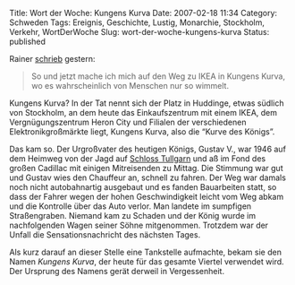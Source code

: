 Title: Wort der Woche: Kungens Kurva
Date: 2007-02-18 11:34
Category: Schweden
Tags: Ereignis, Geschichte, Lustig, Monarchie, Stockholm, Verkehr, WortDerWoche
Slug: wort-der-woche-kungens-kurva
Status: published

Rainer
[schrieb](http://rainersblogg.blogspot.com/2007/02/auf-zu-ikea.html)
gestern:

> So und jetzt mache ich mich auf den Weg zu IKEA in Kungens Kurva, wo
> es wahrscheinlich von Menschen nur so wimmelt.

Kungens Kurva? In der Tat nennt sich der Platz in Huddinge, etwas
südlich von Stockholm, an dem heute das Einkaufszentrum mit einem IKEA,
dem Vergnügungszentrum Heron City und Filialen der verschiedenen
Elektronikgroßmärkte liegt, Kungens Kurva, also die “Kurve des Königs”.

Das kam so. Der Urgroßvater des heutigen Königs, Gustav V., war 1946 auf
dem Heimweg von der Jagd auf [Schloss
Tullgarn](http://de.wikipedia.org/wiki/Schloss_Tullgarn) und aß im Fond
des großen Cadillac mit einigen Mitreisenden zu Mittag. Die Stimmung war
gut und Gustav wies den Chauffeur an, schnell zu fahren. Der Weg war
damals noch nicht autobahnartig ausgebaut und es fanden Bauarbeiten
statt, so dass der Fahrer wegen der hohen Geschwindigkeit leicht vom Weg
abkam und die Kontrolle über das Auto verlor. Man landete im sumpfigen
Straßengraben. Niemand kam zu Schaden und der König wurde im
nachfolgenden Wagen seiner Söhne mitgenommen. Trotzdem war der Unfall
die Sensationsnachricht des nächsten Tages.

Als kurz darauf an dieser Stelle eine Tankstelle aufmachte, bekam sie
den Namen *Kungens Kurva*, der heute für das gesamte Viertel verwendet
wird. Der Ursprung des Namens gerät derweil in Vergessenheit.

